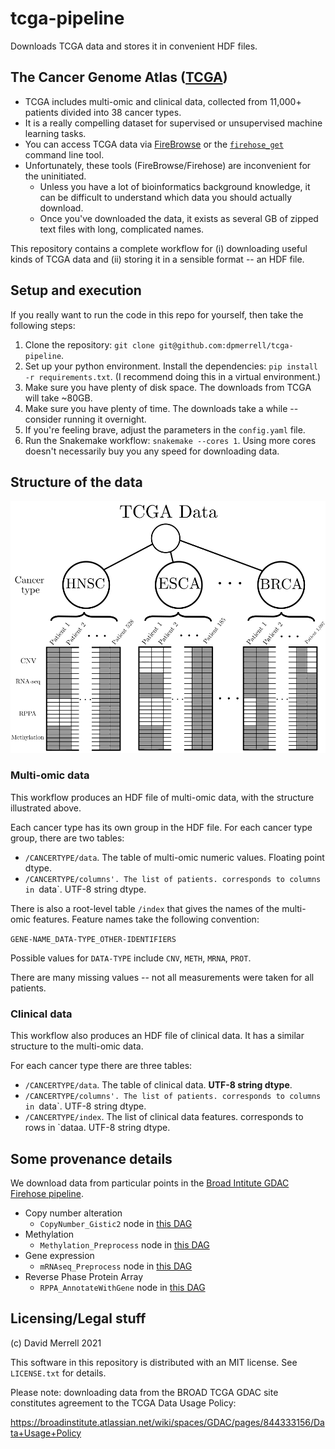 # tcga-pipeline
Downloads TCGA data and stores it in convenient HDF files.

## The Cancer Genome Atlas ([TCGA](https://www.cancer.gov/about-nci/organization/ccg/research/structural-genomics/tcga))

* TCGA includes multi-omic and clinical data, collected from 11,000+ patients divided into 38 cancer types.
* It is a really compelling dataset for supervised or unsupervised machine learning tasks.
* You can access TCGA data via [FireBrowse](http://firebrowse.org/) or the [`firehose_get`](https://broadinstitute.atlassian.net/wiki/spaces/GDAC/pages/844333139/Download) command line tool.
* Unfortunately, these tools (FireBrowse/Firehose) are inconvenient for the uninitiated. 
    - Unless you have a lot of bioinformatics background knowledge, it can be difficult to understand which data you should actually download.
    - Once you've downloaded the data, it exists as several GB of zipped text files with long, complicated names.

This repository contains a complete workflow for (i) downloading useful kinds of TCGA data and (ii) storing it in a sensible format -- an HDF file.

## Setup and execution

If you really want to run the code in this repo for yourself, then take the following steps:

1. Clone the repository: `git clone git@github.com:dpmerrell/tcga-pipeline`.
2. Set up your python environment. Install the dependencies: `pip install -r requirements.txt`.
   (I recommend doing this in a virtual environment.)
3. Make sure you have plenty of disk space. The downloads from TCGA will take ~80GB.
4. Make sure you have plenty of time. The downloads take a while -- consider running it overnight.
5. If you're feeling brave, adjust the parameters in the `config.yaml` file.
6. Run the Snakemake workflow: `snakemake --cores 1`. Using more cores doesn't necessarily buy you any speed for downloading data.


## Structure of the data

![tcga data schematic](tcga-data.png)

### Multi-omic data 

This workflow produces an HDF file of multi-omic data, with the structure illustrated above.

Each cancer type has its own group in the HDF file.
For each cancer type group, there are two tables:

* `/CANCERTYPE/data`. The table of multi-omic numeric values. Floating point dtype.
* `/CANCERTYPE/columns'. The list of patients. corresponds to columns in `data`. UTF-8 string dtype.

There is also a root-level table `/index` that gives the names of the multi-omic features.
Feature names take the following convention:

`GENE-NAME_DATA-TYPE_OTHER-IDENTIFIERS`

Possible values for `DATA-TYPE` include `CNV`, `METH`, `MRNA`, `PROT`.
 
There are many missing values -- not all measurements were taken for all patients.

### Clinical data

This workflow also produces an HDF file of clinical data. 
It has a similar structure to the multi-omic data.

For each cancer type there are three tables:

* `/CANCERTYPE/data`. The table of clinical data. **UTF-8 string dtype**.
* `/CANCERTYPE/columns'. The list of patients. corresponds to columns in `data`. UTF-8 string dtype.
* `/CANCERTYPE/index`. The list of clinical data features. corresponds to rows in `dataa. UTF-8 string dtype.

## Some provenance details

We download data from particular points in the [Broad Intitute GDAC Firehose pipeline](https://broadinstitute.atlassian.net/wiki/spaces/GDAC/pages/844333681/Rationale). 

* Copy number alteration
    - `CopyNumber_Gistic2` node in [this DAG](http://gdac.broadinstitute.org/Analyses-DAG.html)
* Methylation
    - `Methylation_Preprocess` node in [this DAG](http://gdac.broadinstitute.org/stddata-DAG.html)
* Gene expression
    - `mRNAseq_Preprocess` node in [this DAG](http://gdac.broadinstitute.org/stddata-DAG.html)
* Reverse Phase Protein Array
    - `RPPA_AnnotateWithGene` node in [this DAG](http://gdac.broadinstitute.org/stddata-DAG.html)

## Licensing/Legal stuff

(c) David Merrell 2021

This software in this repository is distributed with an MIT license. See `LICENSE.txt` for details.

Please note: downloading data from the BROAD TCGA GDAC site constitutes agreement to the TCGA Data Usage Policy: 

https://broadinstitute.atlassian.net/wiki/spaces/GDAC/pages/844333156/Data+Usage+Policy
